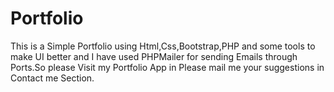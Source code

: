 # Portfolio
This is a Simple Portfolio using Html,Css,Bootstrap,PHP and some tools to make UI better and I have used PHPMailer for sending Emails through Ports.So please Visit my Portfolio App in Please mail me your suggestions in Contact me Section.

